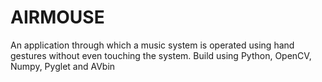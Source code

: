 # AIRMOUSE
An application through which a music system is operated using hand gestures without even touching the system. Build using Python, OpenCV, Numpy, Pyglet and AVbin
